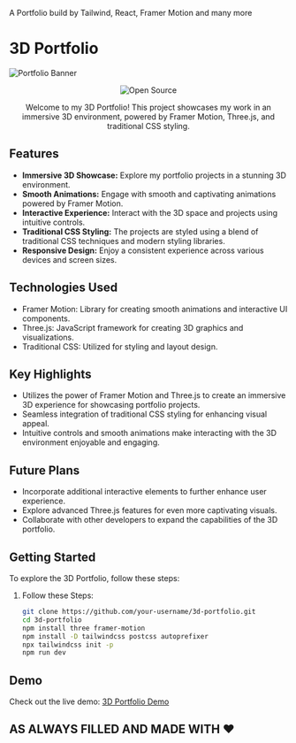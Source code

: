 
A Portfolio build by Tailwind, React, Framer Motion and many more
# 3D Portfolio

![Portfolio Banner](https://github.com/iamjohndevboy/My_Portfolio/blob/43a7eb1782f39f9f0e213ebc5c5dfd6e0eeb6cf2/Porfolio.png)

<p align="center">
  <img src="https://img.shields.io/badge/Open%20Source-8A2BE2" alt="Open Source">
</p>

<p align="center">
  Welcome to my 3D Portfolio! This project showcases my work in an immersive 3D environment, powered by Framer Motion, Three.js, and traditional CSS styling.
</p>

## Features

- **Immersive 3D Showcase:** Explore my portfolio projects in a stunning 3D environment.
- **Smooth Animations:** Engage with smooth and captivating animations powered by Framer Motion.
- **Interactive Experience:** Interact with the 3D space and projects using intuitive controls.
- **Traditional CSS Styling:** The projects are styled using a blend of traditional CSS techniques and modern styling libraries.
- **Responsive Design:** Enjoy a consistent experience across various devices and screen sizes.

## Technologies Used

- Framer Motion: Library for creating smooth animations and interactive UI components.
- Three.js: JavaScript framework for creating 3D graphics and visualizations.
- Traditional CSS: Utilized for styling and layout design.

## Key Highlights

- Utilizes the power of Framer Motion and Three.js to create an immersive 3D experience for showcasing portfolio projects.
- Seamless integration of traditional CSS styling for enhancing visual appeal.
- Intuitive controls and smooth animations make interacting with the 3D environment enjoyable and engaging.

## Future Plans

- Incorporate additional interactive elements to further enhance user experience.
- Explore advanced Three.js features for even more captivating visuals.
- Collaborate with other developers to expand the capabilities of the 3D portfolio.

## Getting Started

To explore the 3D Portfolio, follow these steps:

1. Follow these Steps:

   ```sh
   git clone https://github.com/your-username/3d-portfolio.git
   cd 3d-portfolio
   npm install three framer-motion
   npm install -D tailwindcss postcss autoprefixer
   npx tailwindcss init -p
   npm run dev
## Demo
Check out the live demo: [3D Portfolio Demo](https://john-paul-portfolio.vercel.app/)

 ## AS ALWAYS FILLED AND MADE WITH  ❤︎
